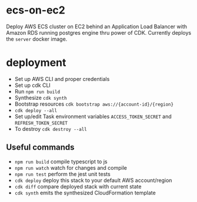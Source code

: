 # ecs-on-ec2

Deploy AWS ECS cluster on EC2 behind an Application Load Balancer with Amazon RDS running postgres engine thru power of CDK. Currently deploys the
`server` docker image.

# deployment
- Set up AWS CLI and proper credentials
- Set up cdk CLI
- Run `npm run build`
- Synthesize `cdk synth`
- Bootstrap resources `cdk bootstrap aws://{account-id}/{region}`
- `cdk deploy --all`
- Set up/edit Task environment variables `ACCESS_TOKEN_SECRET` and `REFRESH_TOKEN_SECRET`
- To destroy `cdk destroy --all`

## Useful commands

 * `npm run build`   compile typescript to js
 * `npm run watch`   watch for changes and compile
 * `npm run test`    perform the jest unit tests
 * `cdk deploy`      deploy this stack to your default AWS account/region
 * `cdk diff`        compare deployed stack with current state
 * `cdk synth`       emits the synthesized CloudFormation template
